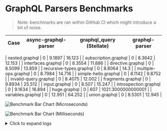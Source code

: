 # GraphQL Parsers Benchmarks 

> Note: benchmarks are ran within GitHub CI which might introduce a bit of noise.

| Case | async-graphql-parser | graphql_query (Stellate) | graphql-parser |
|------|------ | ------ | ------|

| nested.graphql | 0 | 9.1897 | 16.123 |
| subscription.graphql | 0 | 8.3642 | 12.153 |
| interfaces.graphql | 0 | 8.3554 | 11.886 |
| directive.graphql | 0 | 8.5099 | 13.859 |
| recursive-types.graphql | 0 | 8.8064 | 14.3 |
| multiple-ops.graphql | 0 | 8.7984 | 14.716 |
| simple-hello.graphql | 0 | 8.1142 | 9.8752 |
| invalid-query.graphql | 0 | 8.4075 | 12.002 |
| fragments.graphql | 0 | 9.8934 | 25.512 |
| input.graphql | 0 | 8.507 | 15.247 |
| introspection.graphql | 0 | 9.1634 | 16.894 |
| huge.graphql | 0 | 607 | 1021.3000000000001 |
| variables.graphql | 0 | 12.951 | 64.252 |
| union.graphql | 0 | 8.5301 | 12.945 |


![Benchmark Bar Chart (Microseconds)](https://quickchart.io/chart?bkg=white&c=%7B%22data%22%3A%7B%22datasets%22%3A%5B%7B%22backgroundColor%22%3A%22rgba%28255%2C%2099%2C%20132%2C%200.6%29%22%2C%22data%22%3A%5B23.057%2C14.291%2C13.891%2C15.675%2C18.748%2C18.108%2C10.469%2C13.774%2C34.347%2C17.042%2C26.486%2C73.072%2C16.837%5D%2C%22label%22%3A%22asyync-graphql-parser%22%7D%2C%7B%22backgroundColor%22%3A%22rgba%2854%2C%20162%2C%20235%2C%200.6%29%22%2C%22data%22%3A%5B9.1897%2C8.3642%2C8.3554%2C8.5099%2C8.8064%2C8.7984%2C8.1142%2C8.4075%2C9.8934%2C8.507%2C9.1634%2C12.951%2C8.5301%5D%2C%22label%22%3A%22graphql_query%20%28Stellate%29%22%7D%2C%7B%22backgroundColor%22%3A%22rgba%2875%2C%20192%2C%20192%2C%200.6%29%22%2C%22data%22%3A%5B16.123%2C12.153%2C11.886%2C13.859%2C14.3%2C14.716%2C9.8752%2C12.002%2C25.512%2C15.247%2C16.894%2C64.252%2C12.945%5D%2C%22label%22%3A%22graphql-parser%22%7D%5D%2C%22labels%22%3A%5B%22nested.graphql%22%2C%22subscription.graphql%22%2C%22interfaces.graphql%22%2C%22directive.graphql%22%2C%22recursive-types.graphql%22%2C%22multiple-ops.graphql%22%2C%22simple-hello.graphql%22%2C%22invalid-query.graphql%22%2C%22fragments.graphql%22%2C%22input.graphql%22%2C%22introspection.graphql%22%2C%22variables.graphql%22%2C%22union.graphql%22%5D%7D%2C%22options%22%3A%7B%22scales%22%3A%7B%22yAxes%22%3A%5B%7B%22ticks%22%3A%7B%22beginAtZero%22%3Atrue%7D%7D%5D%7D%2C%22title%22%3A%7B%22display%22%3Atrue%2C%22text%22%3A%22Benchmark%20Performance%20%28Microseconds%29%22%7D%7D%2C%22type%22%3A%22bar%22%7D)

![Benchmark Bar Chart (Milliseconds)](https://quickchart.io/chart?bkg=white&c=%7B%22data%22%3A%7B%22datasets%22%3A%5B%7B%22backgroundColor%22%3A%22rgba%28255%2C%2099%2C%20132%2C%200.6%29%22%2C%22data%22%3A%5B7674.299999999999%5D%2C%22label%22%3A%22asyync-graphql-parser%22%7D%2C%7B%22backgroundColor%22%3A%22rgba%2854%2C%20162%2C%20235%2C%200.6%29%22%2C%22data%22%3A%5B607.0%5D%2C%22label%22%3A%22graphql_query%20%28Stellate%29%22%7D%2C%7B%22backgroundColor%22%3A%22rgba%2875%2C%20192%2C%20192%2C%200.6%29%22%2C%22data%22%3A%5B1021.3000000000001%5D%2C%22label%22%3A%22graphql-parser%22%7D%5D%2C%22labels%22%3A%5B%22huge.graphql%22%5D%7D%2C%22options%22%3A%7B%22scales%22%3A%7B%22yAxes%22%3A%5B%7B%22ticks%22%3A%7B%22beginAtZero%22%3Atrue%7D%7D%5D%7D%2C%22title%22%3A%7B%22display%22%3Atrue%2C%22text%22%3A%22Benchmark%20Performance%20%28Milliseconds%29%22%7D%7D%2C%22type%22%3A%22bar%22%7D)

<details><summary>Click to expand logs</summary>

Rust Benchmark Output:

```shell

running 0 tests

test result: ok. 0 passed; 0 failed; 0 ignored; 0 measured; 0 filtered out; finished in 0.00s

asyync-graphql-parser / interfaces.graphql
                        time:   [13.891 µs 14.038 µs 14.299 µs]
                        change: [-3.8389% -1.5315% +0.9169%] (p = 0.23 > 0.05)
                        No change in performance detected.
Found 8 outliers among 100 measurements (8.00%)
  4 (4.00%) high mild
  4 (4.00%) high severe

asyync-graphql-parser / huge.graphql
                        time:   [7.6743 ms 7.7003 ms 7.7294 ms]
                        change: [-47.897% -26.351% -3.1131%] (p = 0.10 > 0.05)
                        No change in performance detected.
Found 3 outliers among 100 measurements (3.00%)
  2 (2.00%) high mild
  1 (1.00%) high severe

asyync-graphql-parser / introspection.graphql
                        time:   [26.486 µs 26.696 µs 26.945 µs]
Found 8 outliers among 100 measurements (8.00%)
  4 (4.00%) high mild
  4 (4.00%) high severe

asyync-graphql-parser / union.graphql
                        time:   [16.837 µs 17.293 µs 17.889 µs]
Found 11 outliers among 100 measurements (11.00%)
  3 (3.00%) high mild
  8 (8.00%) high severe

asyync-graphql-parser / input.graphql
                        time:   [17.042 µs 17.592 µs 18.290 µs]
Found 12 outliers among 100 measurements (12.00%)
  6 (6.00%) high mild
  6 (6.00%) high severe

asyync-graphql-parser / nested.graphql
                        time:   [23.057 µs 23.318 µs 23.620 µs]
Found 11 outliers among 100 measurements (11.00%)
  1 (1.00%) low mild
  3 (3.00%) high mild
  7 (7.00%) high severe

asyync-graphql-parser / subscription.graphql
                        time:   [14.291 µs 14.357 µs 14.441 µs]
Found 6 outliers among 100 measurements (6.00%)
  4 (4.00%) high mild
  2 (2.00%) high severe

asyync-graphql-parser / directive.graphql
                        time:   [15.675 µs 15.747 µs 15.825 µs]
Found 9 outliers among 100 measurements (9.00%)
  3 (3.00%) high mild
  6 (6.00%) high severe

asyync-graphql-parser / fragments.graphql
                        time:   [34.347 µs 34.483 µs 34.631 µs]
Found 7 outliers among 100 measurements (7.00%)
  2 (2.00%) high mild
  5 (5.00%) high severe

asyync-graphql-parser / recursive-types.graphql
                        time:   [18.748 µs 18.827 µs 18.910 µs]
Found 7 outliers among 100 measurements (7.00%)
  6 (6.00%) high mild
  1 (1.00%) high severe

asyync-graphql-parser / simple-hello.graphql
                        time:   [10.469 µs 10.531 µs 10.606 µs]
Found 13 outliers among 100 measurements (13.00%)
  2 (2.00%) low mild
  3 (3.00%) high mild
  8 (8.00%) high severe

asyync-graphql-parser / multiple-ops.graphql
                        time:   [18.108 µs 18.207 µs 18.322 µs]
Found 10 outliers among 100 measurements (10.00%)
  6 (6.00%) high mild
  4 (4.00%) high severe

asyync-graphql-parser / variables.graphql
                        time:   [73.072 µs 73.288 µs 73.531 µs]
Found 4 outliers among 100 measurements (4.00%)
  2 (2.00%) high mild
  2 (2.00%) high severe

asyync-graphql-parser / invalid-query.graphql
                        time:   [13.774 µs 13.826 µs 13.888 µs]
Found 3 outliers among 100 measurements (3.00%)
  1 (1.00%) high mild
  2 (2.00%) high severe

graphql_query (Stellate) / interfaces.graphql
                        time:   [8.3554 µs 8.3973 µs 8.4470 µs]
                        change: [+0.1141% +0.6853% +1.2599%] (p = 0.02 < 0.05)
                        Change within noise threshold.
Found 7 outliers among 100 measurements (7.00%)
  6 (6.00%) high mild
  1 (1.00%) high severe

graphql_query (Stellate) / huge.graphql
                        time:   [607.00 µs 621.62 µs 636.40 µs]
                        change: [-3.3379% +1.8029% +6.9637%] (p = 0.51 > 0.05)
                        No change in performance detected.
Found 6 outliers among 100 measurements (6.00%)
  4 (4.00%) high mild
  2 (2.00%) high severe

graphql_query (Stellate) / introspection.graphql
                        time:   [9.1634 µs 9.2414 µs 9.3423 µs]
                        change: [-5.5906% -3.1307% -0.6615%] (p = 0.01 < 0.05)
                        Change within noise threshold.
Found 11 outliers among 100 measurements (11.00%)
  8 (8.00%) high mild
  3 (3.00%) high severe

graphql_query (Stellate) / union.graphql
                        time:   [8.5301 µs 8.6233 µs 8.7460 µs]
                        change: [-5.9144% -2.9463% -0.4328%] (p = 0.04 < 0.05)
                        Change within noise threshold.
Found 12 outliers among 100 measurements (12.00%)
  6 (6.00%) high mild
  6 (6.00%) high severe

graphql_query (Stellate) / input.graphql
                        time:   [8.5070 µs 8.5913 µs 8.6921 µs]
                        change: [-2.2073% -0.4314% +1.1293%] (p = 0.63 > 0.05)
                        No change in performance detected.
Found 4 outliers among 100 measurements (4.00%)
  4 (4.00%) high severe

graphql_query (Stellate) / nested.graphql
                        time:   [9.1897 µs 9.4091 µs 9.6834 µs]
                        change: [-4.7124% -1.0879% +2.0869%] (p = 0.57 > 0.05)
                        No change in performance detected.
Found 15 outliers among 100 measurements (15.00%)
  5 (5.00%) high mild
  10 (10.00%) high severe

graphql_query (Stellate) / subscription.graphql
                        time:   [8.3642 µs 8.4275 µs 8.5046 µs]
                        change: [-1.2485% -0.5123% +0.1926%] (p = 0.19 > 0.05)
                        No change in performance detected.
Found 7 outliers among 100 measurements (7.00%)
  1 (1.00%) high mild
  6 (6.00%) high severe

graphql_query (Stellate) / directive.graphql
                        time:   [8.5099 µs 8.5888 µs 8.6914 µs]
                        change: [-7.8936% -3.0864% +0.6367%] (p = 0.19 > 0.05)
                        No change in performance detected.
Found 11 outliers among 100 measurements (11.00%)
  2 (2.00%) low mild
  1 (1.00%) high mild
  8 (8.00%) high severe

graphql_query (Stellate) / fragments.graphql
                        time:   [9.8934 µs 10.021 µs 10.173 µs]
                        change: [-1.6221% +0.6841% +3.1826%] (p = 0.63 > 0.05)
                        No change in performance detected.
Found 13 outliers among 100 measurements (13.00%)
  5 (5.00%) high mild
  8 (8.00%) high severe

graphql_query (Stellate) / recursive-types.graphql
                        time:   [8.8064 µs 8.9187 µs 9.0519 µs]
                        change: [-0.7486% +0.8643% +2.9303%] (p = 0.44 > 0.05)
                        No change in performance detected.
Found 11 outliers among 100 measurements (11.00%)
  3 (3.00%) high mild
  8 (8.00%) high severe

graphql_query (Stellate) / simple-hello.graphql
                        time:   [8.1142 µs 8.2422 µs 8.4055 µs]
                        change: [+2.8061% +10.093% +20.465%] (p = 0.01 < 0.05)
                        Performance has regressed.
Found 15 outliers among 100 measurements (15.00%)
  4 (4.00%) high mild
  11 (11.00%) high severe

graphql_query (Stellate) / multiple-ops.graphql
                        time:   [8.7984 µs 9.1504 µs 9.8324 µs]
                        change: [-3.3047% +0.0782% +4.7082%] (p = 0.97 > 0.05)
                        No change in performance detected.
Found 9 outliers among 100 measurements (9.00%)
  4 (4.00%) high mild
  5 (5.00%) high severe

graphql_query (Stellate) / variables.graphql
                        time:   [12.951 µs 13.364 µs 13.903 µs]
                        change: [-11.978% -5.9666% +0.3049%] (p = 0.07 > 0.05)
                        No change in performance detected.
Found 17 outliers among 100 measurements (17.00%)
  2 (2.00%) low mild
  3 (3.00%) high mild
  12 (12.00%) high severe

graphql_query (Stellate) / invalid-query.graphql
                        time:   [8.4075 µs 8.5129 µs 8.6517 µs]
                        change: [+0.3836% +6.7560% +16.315%] (p = 0.14 > 0.05)
                        No change in performance detected.
Found 10 outliers among 100 measurements (10.00%)
  2 (2.00%) high mild
  8 (8.00%) high severe

graphql-parser / interfaces.graphql
                        time:   [11.886 µs 11.955 µs 12.037 µs]
                        change: [-0.9008% +0.2105% +1.0988%] (p = 0.71 > 0.05)
                        No change in performance detected.
Found 9 outliers among 100 measurements (9.00%)
  2 (2.00%) high mild
  7 (7.00%) high severe

graphql-parser / huge.graphql
                        time:   [1.0213 ms 1.0247 ms 1.0283 ms]
                        change: [+1.2226% +1.6815% +2.0853%] (p = 0.00 < 0.05)
                        Performance has regressed.
Found 3 outliers among 100 measurements (3.00%)
  2 (2.00%) high mild
  1 (1.00%) high severe

graphql-parser / introspection.graphql
                        time:   [16.894 µs 17.410 µs 18.341 µs]
                        change: [+4461749% +4542777% +4683249%] (p = 0.00 < 0.05)
                        Performance has regressed.
Found 8 outliers among 100 measurements (8.00%)
  2 (2.00%) high mild
  6 (6.00%) high severe

graphql-parser / union.graphql
                        time:   [12.945 µs 13.209 µs 13.553 µs]
                        change: [+3409106% +3444856% +3491676%] (p = 0.00 < 0.05)
                        Performance has regressed.
Found 12 outliers among 100 measurements (12.00%)
  4 (4.00%) high mild
  8 (8.00%) high severe

graphql-parser / input.graphql
                        time:   [15.247 µs 15.762 µs 16.424 µs]
                        change: [+4008017% +4106297% +4241054%] (p = 0.00 < 0.05)
                        Performance has regressed.
Found 14 outliers among 100 measurements (14.00%)
  2 (2.00%) high mild
  12 (12.00%) high severe

graphql-parser / nested.graphql
                        time:   [16.123 µs 16.308 µs 16.599 µs]
                        change: [+4232766% +4265797% +4305109%] (p = 0.00 < 0.05)
                        Performance has regressed.
Found 10 outliers among 100 measurements (10.00%)
  5 (5.00%) high mild
  5 (5.00%) high severe

graphql-parser / subscription.graphql
                        time:   [12.153 µs 12.233 µs 12.346 µs]
                        change: [+3209062% +3227428% +3249589%] (p = 0.00 < 0.05)
                        Performance has regressed.
Found 4 outliers among 100 measurements (4.00%)
  1 (1.00%) high mild
  3 (3.00%) high severe

graphql-parser / directive.graphql
                        time:   [13.859 µs 13.996 µs 14.182 µs]
                        change: [+3662923% +3707371% +3757337%] (p = 0.00 < 0.05)
                        Performance has regressed.
Found 7 outliers among 100 measurements (7.00%)
  1 (1.00%) high mild
  6 (6.00%) high severe

graphql-parser / fragments.graphql
                        time:   [25.512 µs 26.097 µs 26.827 µs]
                        change: [+6854436% +7024456% +7194105%] (p = 0.00 < 0.05)
                        Performance has regressed.
Found 14 outliers among 100 measurements (14.00%)
  1 (1.00%) high mild
  13 (13.00%) high severe

graphql-parser / recursive-types.graphql
                        time:   [14.300 µs 14.432 µs 14.603 µs]
                        change: [+3796220% +3829529% +3873168%] (p = 0.00 < 0.05)
                        Performance has regressed.
Found 7 outliers among 100 measurements (7.00%)
  2 (2.00%) high mild
  5 (5.00%) high severe

graphql-parser / simple-hello.graphql
                        time:   [9.8752 µs 10.019 µs 10.217 µs]
                        change: [+2595127% +2626645% +2667219%] (p = 0.00 < 0.05)
                        Performance has regressed.
Found 9 outliers among 100 measurements (9.00%)
  3 (3.00%) high mild
  6 (6.00%) high severe

graphql-parser / multiple-ops.graphql
                        time:   [14.716 µs 14.947 µs 15.271 µs]
                        change: [+3838579% +3956972% +4137664%] (p = 0.00 < 0.05)
                        Performance has regressed.
Found 8 outliers among 100 measurements (8.00%)
  1 (1.00%) high mild
  7 (7.00%) high severe

graphql-parser / variables.graphql
                        time:   [64.252 µs 65.676 µs 67.517 µs]
                        change: [+17017440% +17232704% +17457459%] (p = 0.00 < 0.05)
                        Performance has regressed.
Found 10 outliers among 100 measurements (10.00%)
  2 (2.00%) high mild
  8 (8.00%) high severe

graphql-parser / invalid-query.graphql
                        time:   [12.002 µs 12.179 µs 12.395 µs]
                        change: [+3171939% +3200489% +3241259%] (p = 0.00 < 0.05)
                        Performance has regressed.
Found 9 outliers among 100 measurements (9.00%)
  1 (1.00%) high mild
  8 (8.00%) high severe


```

</details>
